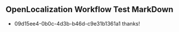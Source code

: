 ## OpenLocalization Workflow Test MarkDown
* 09d15ee4-0b0c-4d3b-b46d-c9e31b1361a1 thanks!

<!--HONumber=Aug16_HO3-->


